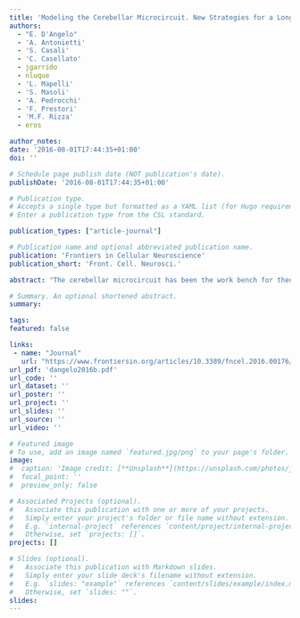 ```yaml
---
title: 'Modeling the Cerebellar Microcircuit. New Strategies for a Long-Standing Issue'
authors:
  - "E. D'Angelo"
  - 'A. Antonietti'
  - 'S. Casali'
  - 'C. Casellato'
  - jgarrido
  - nluque
  - 'L. Mapelli'
  - 'S. Masoli'
  - 'A. Pedrocchi'
  - 'F. Prestori'
  - 'M.F. Rizza'
  - eros

author_notes:
date: '2016-08-01T17:44:35+01:00'
doi: ''

# Schedule page publish date (NOT publication's date).
publishDate: '2016-08-01T17:44:35+01:00'

# Publication type.
# Accepts a single type but formatted as a YAML list (for Hugo requirements).
# Enter a publication type from the CSL standard.

publication_types: ["article-journal"]

# Publication name and optional abbreviated publication name.
publication: 'Frontiers in Cellular Neuroscience'
publication_short: 'Front. Cell. Neurosci.'

abstract: "The cerebellar microcircuit has been the work bench for theoretical and computational modeling since the beginning of neuroscientific research. The regular neural architecture of the cerebellum inspired different solutions to the long-standing issue of how its circuitry could control motor learning and coordination. Originally, the cerebellar network was modeled using a statistical-topological approach that was later extended by considering the geometrical organization of local microcircuits. However, with the advancement in anatomical and physiological investigations, new discoveries have revealed an unexpected richness of connections, neuronal dynamics and plasticity, calling for a change in modeling strategies, so as to include the multitude of elementary aspects of the network into an integrated and easily updatable computational framework. Recently, biophysically accurate “realistic” models using a bottom-up strategy accounted for both detailed connectivity and neuronal non-linear membrane dynamics. In this perspective review, we will consider the state of the art and discuss how these initial efforts could be further improved. Moreover, we will consider how embodied neurorobotic models including spiking cerebellar networks could help explaining the role and interplay of distributed forms of plasticity. We envisage that realistic modeling, combined with closed-loop simulations, will help to capture the essence of cerebellar computations and could eventually be applied to neurological diseases and neurorobotic control systems."

# Summary. An optional shortened abstract.
summary:

tags:
featured: false

links:
 - name: "Journal"
   url: "https://www.frontiersin.org/articles/10.3389/fncel.2016.00176/full"
url_pdf: 'dangelo2016b.pdf'
url_code: ''
url_dataset: ''
url_poster: ''
url_project: ''
url_slides: ''
url_source: ''
url_video: ''

# Featured image
# To use, add an image named `featured.jpg/png` to your page's folder.
image:
#  caption: 'Image credit: [**Unsplash**](https://unsplash.com/photos/jdD8gXaTZsc)'
#  focal_point: ''
#  preview_only: false

# Associated Projects (optional).
#   Associate this publication with one or more of your projects.
#   Simply enter your project's folder or file name without extension.
#   E.g. `internal-project` references `content/project/internal-project/index.md`.
#   Otherwise, set `projects: []`.
projects: []

# Slides (optional).
#   Associate this publication with Markdown slides.
#   Simply enter your slide deck's filename without extension.
#   E.g. `slides: "example"` references `content/slides/example/index.md`.
#   Otherwise, set `slides: ""`.
slides:
---
```

